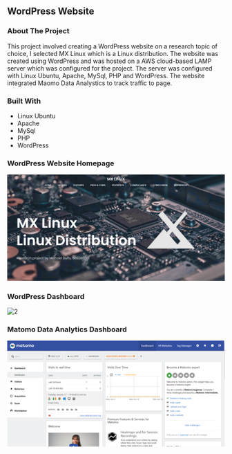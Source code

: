 ## WordPress Website

### **About The Project**
This project involved creating a WordPress website on a research topic of choice, I selected MX Linux which is a Linux distribution. The website was created using WordPress and was hosted on a AWS cloud-based LAMP server which was configured for the project. The server was configured with Linux Ubuntu, Apache, MySql, PHP and WordPress. The website integrated Maomo Data Analystics to track traffic to page.

### **Built With**
- Linux Ubuntu
- Apache
- MySql
- PHP
- WordPress


### **WordPress Website Homepage**
![1](/assets/mxlinuxhomepage.PNG)

### **WordPress Dashboard**
![2](/assets/wotdpressdashboard.PNG)

### **Matomo Data Analytics Dashboard**
![3](/assets/matomodashboard.PNG)
